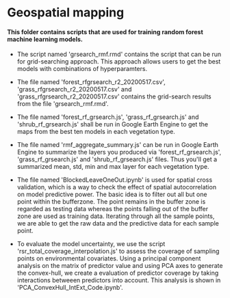 
# Geospatial mapping

#### This folder contains scripts that are used for training random forest machine learning models.


- The script named 'grsearch_rmf.rmd' contains the script that can be run for grid-searching approach. This approach allows users to get the best models with combinations of hyperparamters. 

- The file named 'forest_rfgrsearch_r2_20200517.csv', 'grass_rfgrsearch_r2_20200517.csv' and 'grass_rfgrsearch_r2_20200517.csv' contains the grid-search results from the file 'grsearch_rmf.rmd'.

- The file named 'forest_rf_grsearch.js', 'grass_rf_grsearch.js' and 'shrub_rf_grsearch.js' shall be run in Google Earth Engine to get the maps from the best ten models in each vegetation type.

- The file named 'rmf_aggregate_summary.js' can be run in Google Earth Engine to summarize the layers you produced via 'forest_rf_grsearch.js', 'grass_rf_grsearch.js' and 'shrub_rf_grsearch.js' files. Thus you'll get a summarized mean, std, min and max layer for each vegetation type.

- The file named 'BlockedLeaveOneOut.ipynb' is used for spatial cross validation, which is a way to check the effect of spatial autocorrelation on model predictive power. The basic idea is to filter out all but one point within the bufferzone. The point remains in the buffer zone is regarded as testing data whereas the points falling out of the buffer zone are used as training data. Iterating through all the sample points, we are able to get the raw data and the predictive data for each sample point. 

- To evaluate the model uncertainty, we use the script 'rsr_total_coverage_interpolation.js' to assess the coverage of sampling points on environmental covariates. Using a principal component analysis on the matrix of predictor value and using PCA axes to generate the convex-hull, we create a evaluation of predictor coverage by taking interactions betweeen predictors into account. This analysis is shown in 'PCA_ConvexHull_IntExt_Code.ipynb'. 
